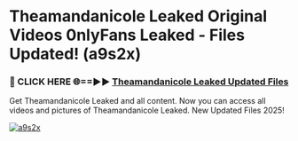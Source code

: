 # Theamandanicole Leaked Original Videos 0nlyFans Leaked - Files Updated! (a9s2x)

<h3>🔴 CLICK HERE 🌐==►► <a href="https://tinyurl.com/2m67pmp6" rel="nofollow">Theamandanicole Leaked Updated Files</a></h3>

Get Theamandanicole Leaked and all content. Now you can access all videos and pictures of Theamandanicole Leaked. New Updated Files 2025!

[![a9s2x](https://i.imgur.com/H4QAA4z.gif)](https://tinyurl.com/2m67pmp6)